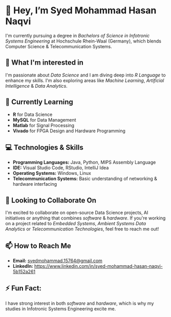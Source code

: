 # 👋 Hey, I’m **Syed Mohammad Hasan Naqvi**
I'm currently pursuing a degree in *Bachelors of Science in Infotronic Systems Engineering* at
Hochschule Rhein-Waal (Germany), which blends Computer Science & Telecommunication Systems.

## 👀 **What I'm interested in**
I'm passionate about *Data Science* and I am diving deep into *R Language* to enhance my skills.
I'm also exploring areas like *Machine Learning*, *Artificial Intelligence* & *Data Analytics*.

## 🌱 **Currently Learning**
- **R** for Data Science
- **MySQL** for Data Management
- **Matlab** for Signal Processing
- **Vivado** for FPGA Design and Hardware Programming

## 💻 **Technologies & Skills**
- **Programming Languages:** Java, Python, MIPS Assembly Language
- **IDE:** Visual Studio Code, RStudio, IntelliJ Idea
- **Operating Systems:** Windows, Linux
- **Telecommunication Systems:** Basic understanding of networking & hardware interfacing 

## 💞️ **Looking to Collaborate On**
I'm excited to collaborate on open-source Data Science projects, AI initiatives or anything that
combines *software* & *hardware*. If you're working on a project related to *Embedded Systems*, *Ambient Systems*
*Data Analytics* or *Telecommunication Technologies*, feel free to reach me out!

## 📫 **How to Reach Me**
- **Email:** syedmohammad.15764@gmail.com
- **LinkedIn:** https://www.linkedin.com/in/syed-mohammad-hasan-naqvi-5b152a261

## ⚡ **Fun Fact:**
I have strong interest in both *software* and *hardware*, which is why my studies in Infotronic
Systems Engineering excite me.
